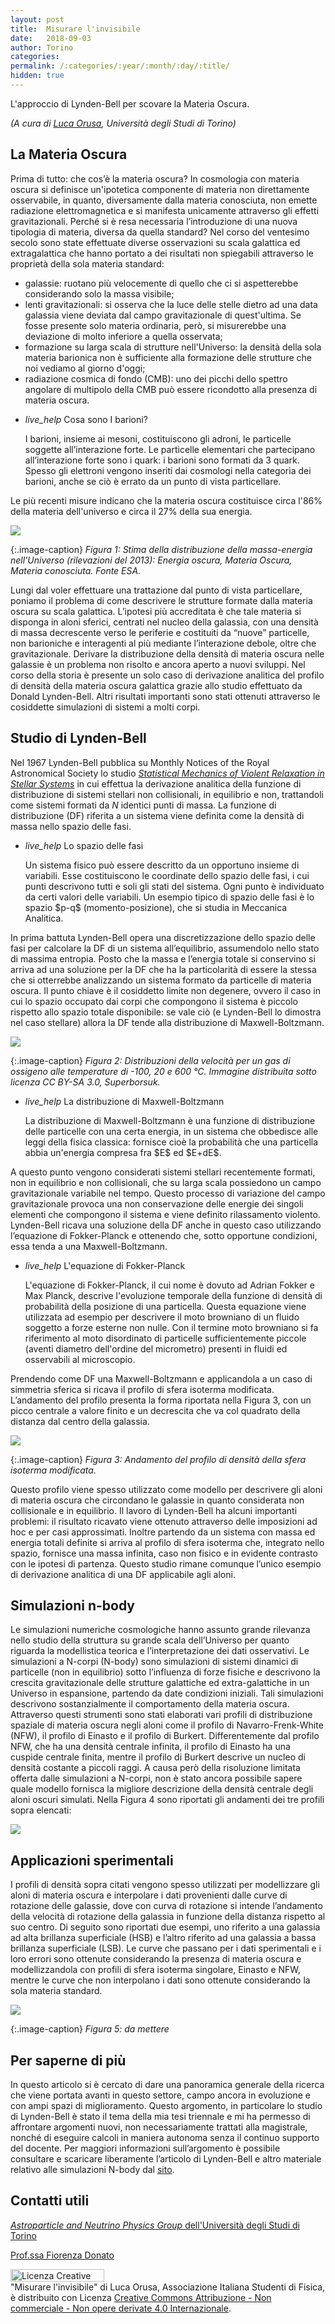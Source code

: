 ```yaml
---
layout: post
title:  Misurare l'invisibile
date:   2018-09-03
author: Torino
categories:
permalink: /:categories/:year/:month/:day/:title/
hidden: true
---
```


L'approccio di Lynden-Bell per scovare la Materia Oscura.


_(A cura di [Luca Orusa](mailto:lucaorusa@hotmail.com), Università degli Studi di Torino)_


## La Materia Oscura


Prima di tutto: che cos’è la materia oscura? In cosmologia con materia oscura si definisce un'ipotetica componente di materia non direttamente osservabile, in quanto, diversamente dalla materia conosciuta, non emette radiazione elettromagnetica e si manifesta unicamente attraverso gli effetti gravitazionali. Perché si è resa necessaria l’introduzione di una nuova tipologia di materia, diversa da quella standard? Nel corso del ventesimo secolo sono state effettuate diverse osservazioni su scala galattica ed extragalattica che hanno portato a dei risultati non spiegabili attraverso le proprietà della sola materia standard:

* galassie: ruotano più velocemente di quello che ci si aspetterebbe considerando solo la massa visibile;
* lenti gravitazionali: si osserva che la luce delle stelle dietro ad una data galassia viene deviata dal campo gravitazionale di quest'ultima. Se fosse presente solo materia ordinaria, però, si misurerebbe una deviazione di molto inferiore a quella osservata;
* formazione su larga scala di strutture nell'Universo: la densità della sola materia barionica non è sufficiente alla formazione delle strutture che noi vediamo al giorno d'oggi;
* radiazione cosmica di fondo (CMB): uno dei picchi dello spettro angolare di multipolo della CMB può essere ricondotto alla presenza di materia oscura.

<ul class="collapsible" data-collapsible="accordion">
    <li>
      <div class="collapsible-header"><i class="material-icons">live_help</i> Cosa sono I barioni? </div>
      <div class="collapsible-body">
          <p>
           I barioni, insieme ai mesoni, costituiscono gli adroni, le particelle soggette all’interazione forte. Le particelle elementari che partecipano all’interazione forte sono i quark: i barioni sono formati da 3 quark. Spesso gli elettroni vengono inseriti dai cosmologi nella categoria dei barioni, anche se ciò è errato da un punto di vista particellare.
          </p>
      </div>
    </li>
</ul>

Le più recenti misure indicano che la materia oscura costituisce circa l'86% della materia
dell'universo e circa il 27% della sua energia. 

<div class="row">
    <div class="col s12 m6 offset-m3">
         <img src="/sistemidiriferimento/img/18_09_03_DM/fig1.png"/>
    </div>
</div>

{:.image-caption}
*Figura 1: Stima della distribuzione della massa-energia nell'Universo (rilevazioni del 2013): Energia oscura, Materia Oscura, Materia conosciuta. Fonte ESA.*


Lungi dal voler effettuare una trattazione dal punto di vista particellare, poniamo il problema di come descrivere le strutture formate dalla materia oscura su scala galattica. L’ipotesi più accreditata è che tale materia si disponga in aloni sferici, centrati nel nucleo della galassia, con una densità di massa decrescente verso le periferie e costituiti da “nuove” particelle, non barioniche e interagenti al più  mediante l’interazione debole, oltre che gravitazionale.
Derivare la distribuzione della densità di materia oscura nelle galassie è un problema non risolto e ancora aperto a nuovi sviluppi. Nel corso della storia è presente un solo caso di derivazione analitica del profilo di densità della materia oscura galattica grazie allo studio effettuato da Donald Lynden-Bell. Altri risultati importanti sono stati ottenuti attraverso le cosiddette simulazioni di sistemi a molti corpi.


## Studio di Lynden-Bell

Nel 1967 Lynden-Bell pubblica su Monthly Notices of the Royal Astronomical Society lo studio [_Statistical Mechanics of Violent Relaxation in Stellar Systems_](http://adsabs.harvard.edu/full/1967MNRAS.136..101L) in cui effettua la derivazione analitica della funzione di distribuzione di sistemi stellari non collisionali, in equilibrio e non, trattandoli come sistemi formati da $N$ identici punti di massa. La funzione di distribuzione (DF) riferita a un sistema viene definita come la densità di massa nello spazio delle fasi.

<ul class="collapsible" data-collapsible="accordion">
    <li>
      <div class="collapsible-header"><i class="material-icons">live_help</i> Lo spazio delle fasi </div>
      <div class="collapsible-body">
          <p>
           Un sistema fisico può essere descritto da un opportuno insieme di variabili. Esse costituiscono le coordinate dello spazio delle fasi, i cui punti descrivono tutti e soli gli stati del sistema. Ogni punto è individuato da certi valori delle variabili. Un esempio tipico di spazio delle fasi è lo spazio $p-q$ (momento-posizione), che si studia in Meccanica Analitica.
          </p>
      </div>
    </li>
</ul>


In prima battuta Lynden-Bell opera una discretizzazione dello spazio delle fasi per calcolare la DF di un sistema all’equilibrio, assumendolo nello stato di massima entropia. Posto che la massa e l’energia totale si conservino si arriva ad una soluzione per la DF che ha la particolarità di essere la stessa che si otterrebbe analizzando un sistema formato da particelle di materia oscura. Il punto chiave è il cosiddetto limite non degenere, ovvero il caso in cui lo spazio occupato dai corpi che compongono il sistema è piccolo rispetto allo spazio totale disponibile: se vale ciò (e Lynden-Bell lo dimostra nel caso stellare) allora la DF tende alla distribuzione di Maxwell-Boltzmann.

<div class="row">
    <div class="col s12 m6 offset-m3">
         <img src="/sistemidiriferimento/img/18_09_03_DM/fig2.png"/>
    </div>
</div>

{:.image-caption}
*Figura 2: Distribuzioni della velocità per un gas di ossigeno alle temperature di -100, 20 e 600 °C. Immagine distribuita sotto licenza CC BY-SA 3.0, Superborsuk.*


<ul class="collapsible" data-collapsible="accordion">
    <li>
      <div class="collapsible-header"><i class="material-icons">live_help</i> La distribuzione di Maxwell-Boltzmann </div>
      <div class="collapsible-body">
          <p>
           La distribuzione di Maxwell-Boltzmann è una funzione di distribuzione delle particelle con una certa energia, in un sistema che obbedisce alle leggi della fisica classica: fornisce cioè la probabilità che una particella abbia un'energia compresa fra $E$ ed $E+dE$.
          </p>
      </div>
    </li>
</ul>


A questo punto vengono considerati sistemi stellari recentemente formati, non in equilibrio e non collisionali, che su larga scala possiedono un campo gravitazionale variabile nel tempo. Questo processo di variazione del campo gravitazionale provoca una non conservazione delle energie dei singoli elementi che compongono il sistema e viene definito rilassamento violento. Lynden-Bell ricava una soluzione della DF anche in questo caso utilizzando l’equazione di Fokker-Planck e ottenendo che, sotto opportune condizioni, essa tenda a una Maxwell-Boltzmann.


<ul class="collapsible" data-collapsible="accordion">
    <li>
      <div class="collapsible-header"><i class="material-icons">live_help</i> L'equazione di Fokker-Planck </div>
      <div class="collapsible-body">
          <p>
          L'equazione di Fokker-Planck, il cui nome è dovuto ad Adrian Fokker e Max Planck, descrive l'evoluzione temporale della funzione di densità di probabilità della posizione di una particella. Questa equazione viene utilizzata ad esempio per descrivere il moto browniano di un fluido soggetto a forze esterne non nulle. Con il termine moto browniano si fa riferimento al moto disordinato di particelle sufficientemente piccole (aventi diametro dell'ordine del micrometro) presenti in fluidi ed osservabili al microscopio. 
          </p>
      </div>
    </li>
</ul>

Prendendo come DF una Maxwell-Boltzmann e applicandola a un caso di simmetria
sferica si ricava il profilo di sfera isoterma modificata. L’andamento del profilo presenta la forma riportata nella Figura 3, con un picco centrale a valore finito e un decrescita che va col quadrato della distanza dal centro della galassia. 

<div class="row">
    <div class="col s12 m6 offset-m3">
         <img src="/sistemidiriferimento/img/18_09_03_DM/fig3.jpg"/>
    </div>
</div>

{:.image-caption}
*Figura 3: Andamento del profilo di densità della sfera isoterma modificata.*

Questo profilo viene spesso utilizzato come modello per descrivere gli aloni di materia oscura che circondano le galassie in quanto considerata non collisionale e in equilibrio. 
Il lavoro di Lynden-Bell ha alcuni importanti problemi: il risultato ricavato viene ottenuto attraverso delle imposizioni ad hoc e per casi approssimati. Inoltre partendo da un sistema con massa ed energia totali definite si arriva al profilo di sfera isoterma che, integrato nello spazio, fornisce una massa infinita, caso non fisico e in evidente contrasto con le ipotesi di partenza. Questo studio rimane comunque l’unico esempio di derivazione analitica di una DF applicabile agli aloni.




## Simulazioni n-body

Le simulazioni numeriche cosmologiche hanno assunto grande rilevanza nello studio della struttura su grande scala dell’Universo per quanto riguarda la modellistica teorica e l’interpretazione dei dati osservativi. Le simulazioni a N-corpi (N-body) sono simulazioni di sistemi dinamici di particelle (non in equilibrio) sotto l’influenza di forze fisiche e descrivono la crescita gravitazionale delle strutture galattiche ed extra-galattiche in un Universo in espansione, partendo da date condizioni iniziali. Tali simulazioni descrivono sostanzialmente il comportamento della materia oscura.  Attraverso questi strumenti sono stati elaborati vari profili di distribuzione spaziale di materia oscura negli aloni come il profilo di Navarro-Frenk-White (NFW), il profilo di Einasto e il profilo di Burkert. Differentemente dal profilo NFW, che ha una densità centrale infinita, il profilo di Einasto ha una cuspide centrale finita, mentre il profilo di Burkert descrive un nucleo di densità costante a piccoli raggi. A causa però della risoluzione limitata offerta dalle simulazioni a N-corpi, non è stato ancora possibile sapere quale modello fornisca la migliore descrizione della densità centrale degli aloni oscuri simulati. Nella Figura 4 sono riportati gli andamenti dei tre profili sopra elencati:


<div class="row">
    <div class="col s12 m6 offset-m3">
         <img src="/sistemidiriferimento/img/18_09_03_DM/fig4.png"/>
    </div>
</div>


## Applicazioni sperimentali

I profili di densità sopra citati vengono spesso utilizzati per modellizzare gli aloni di materia oscura e interpolare i dati provenienti dalle curve di rotazione delle galassie, dove con curva di rotazione si intende l’andamento della velocità di rotazione della galassia in funzione della distanza rispetto al suo centro. Di seguito sono riportati due esempi, uno riferito a una galassia ad alta brillanza superficiale (HSB) e l’altro riferito ad una galassia a bassa brillanza superficiale (LSB).
Le curve che passano per i dati sperimentali e i loro errori sono ottenute considerando la presenza di materia oscura e modellizzandola con profili di sfera isoterma singolare, Einasto e NFW, mentre le curve che non interpolano i dati sono ottenute considerando la sola materia standard.

<div class="row">
<div class="col s12 m6 offset-m3">
<img src="/sistemidiriferimento/img/18_09_03_DM/fig5.jpg"/>
</div>
</div>

{:.image-caption}
*Figura 5: da mettere*


## Per saperne di più

In questo articolo si è cercato di dare una panoramica generale della ricerca che viene portata avanti in questo settore, campo ancora in evoluzione e con ampi spazi di miglioramento. Questo argomento, in particolare lo studio di Lynden-Bell è stato il tema della mia tesi triennale e mi ha permesso di affrontare argomenti nuovi, non necessariamente trattati alla magistrale, nonché di eseguire calcoli in maniera autonoma senza il continuo supporto del docente. Per maggiori informazioni sull’argomento è possibile consultare e scaricare liberamente l’articolo di Lynden-Bell e altro materiale relativo alle simulazioni N-body dal <a href="http://adsabs.harvard.edu/abstract_service.html">sito</a>.



## Contatti utili

[_Astroparticle  and Neutrino Physics Group_ dell'Università degli Studi di Torino](http://www.astroparticle.to.infn.it/)

[Prof.ssa Fiorenza Donato](mailto:donato@to.infn.it)

<a rel="license" href="http://creativecommons.org/licenses/by-nc-nd/4.0/"><img alt="Licenza Creative Commons" style="border-width:0; WIDTH:150px; HEIGHT:20px" src="https://i.creativecommons.org/l/by-nc-nd/4.0/80x15.png" align="middle" /></a><br /><span xmlns:dct="http://purl.org/dc/terms/" property="dct:title">"Misurare l'invisibile"</span> di<span xmlns:cc="http://creativecommons.org/ns#" property="cc:attributionName"> Luca Orusa, Associazione Italiana Studenti di Fisica,</span> è distribuito con Licenza <a rel="license" href="http://creativecommons.org/licenses/by-nc-nd/4.0/">Creative Commons Attribuzione - Non commerciale - Non opere derivate 4.0 Internazionale</a>.
